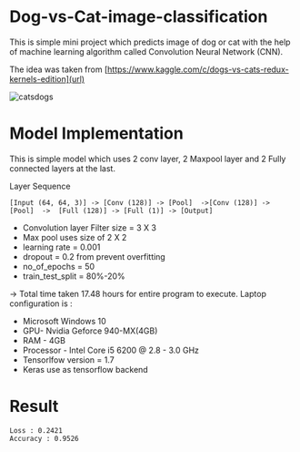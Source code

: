 # Dog-vs-Cat-image-classification
This is simple mini project which predicts image of dog or cat with the help of machine learning algorithm called Convolution Neural Network (CNN).

The idea was taken from [https://www.kaggle.com/c/dogs-vs-cats-redux-kernels-edition](url)

![catsdogs](https://user-images.githubusercontent.com/37996516/38716131-b5dda1aa-3efc-11e8-8d01-57740370809f.jpg)

# Model Implementation

This is simple model which uses 2 conv layer, 2 Maxpool layer and 2 Fully connected layers at the last.
 
Layer Sequence
```
[Input (64, 64, 3)] -> [Conv (128)] -> [Pool]  ->[Conv (128)] -> [Pool]  ->  [Full (128)] -> [Full (1)] -> [Output]
```

- Convolution layer Filter size = 3 X 3
- Max pool uses size of 2 X 2
- learning rate = 0.001 
- dropout = 0.2 from prevent overfitting
- no_of_epochs = 50
- train_test_split = 80%-20%


-> Total time taken 17.48 hours for entire program to execute. Laptop configuration is :
- Microsoft Windows 10
- GPU- Nvidia Geforce 940-MX(4GB)
- RAM - 4GB
- Processor - Intel Core i5 6200 @ 2.8 - 3.0 GHz
- Tensorlfow version = 1.7
- Keras use as tensorflow backend

# Result
```
Loss : 0.2421 
Accuracy : 0.9526 

```

